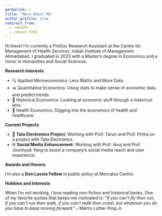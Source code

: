 ```yaml
---
permalink: /
title: "More About Me"
author_profile: true
redirect_from: 
  - /about/
  - /about.html
---
```


Hi there! I’m currently a PreDoc Research Assistant at the Centre for Management of Health Services, Indian Institute of Management Ahmedabad. I graduated in 2023 with a Master’s degree in Economics and a minor in Humanities and Social Sciences.


**Research Interests**
- 🔍 Applied Microeconomics: Less Maths and More Data.
- 📊 Quantitative Economics: Using stats to make sense of economic data and predict trends.
- 📜 Historical Economics: Looking at economic stuff through a historical lens.
- 🏥 Health Economics: Digging into the economics of health and healthcare.


**Current Projects**
- 🔧 **Tata Electronics Project**: Working with Prof. Tarun and Prof. Pritha on a project with Tata Electronics.
- 🌐 **Social Media Enhancement**: Working with Prof. Anuj and Prof. Joonhyuk Yang to boost a company’s social media reach and user experience.


**Awards and Honors**

I’m also a **Don Lavoie Fellow** in public policy at Mercatus Centre.


**Hobbies and Interests**

When I’m not working, I love reading non-fiction and historical books.  One of my favorite quotes that keeps me motivated is:
*"If you can't fly then run, if you can't run then walk, if you can't walk then crawl, but whatever you do you have to keep moving forward."* – Martin Luther King Jr.
